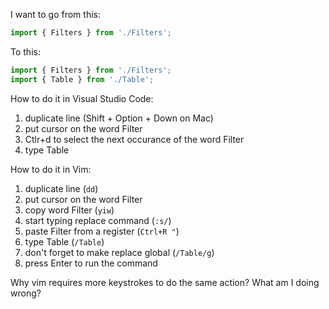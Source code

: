 I want to go from this:

```js
import { Filters } from './Filters';
```

To this:

```js
import { Filters } from './Filters';
import { Table } from './Table';
```

How to do it in Visual Studio Code:

1. duplicate line (Shift + Option + Down on Mac)
2. put cursor on the word Filter
3. Ctlr+d to select the next occurance of the word Filter
4. type Table

How to do it in Vim:

1. duplicate line (`dd`)
2. put cursor on the word Filter
3. copy word Filter (`yiw`)
4. start typing replace command (`:s/`)
5. paste Filter from a register (`Ctrl+R "`)
6. type Table (`/Table`)
7. don't forget to make replace global (`/Table/g`)
8. press Enter to run the command

Why vim requires more keystrokes to do the same action? What am I doing wrong?
